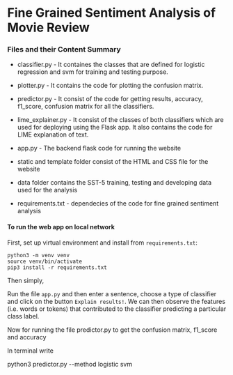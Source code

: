 # Fine Grained Sentiment Analysis of Movie Review


### Files and their Content Summary

- classifier.py - It containes the classes that are defined for logistic regression and svm for training and testing purpose.

- plotter.py - It contains the code for plotting the confusion matrix.

- predictor.py - It consist of the code for getting results, accuracy, f1_score, confusion matrix for all the classifiers.

- lime_explainer.py - It consist of the classes of both classifiers which are used for deploying using the Flask app. It also contains the code for LIME explanation of text.

- app.py - The backend flask code for running the website

- static and template folder consist of the HTML and CSS file for the website 

- data folder contains the SST-5 training, testing and developing data used for the analysis

- requirements.txt - dependecies of the code for fine grained sentiment analysis

#### To run the web app on local network

First, set up virtual environment and install from ```requirements.txt```:

    python3 -m venv venv
    source venv/bin/activate
    pip3 install -r requirements.txt

Then simply,

Run the file `app.py` and then enter a sentence, choose a type of classifier and click on the button `Explain results!`. We can then observe the features (i.e. words or tokens) that contributed to the classifier predicting a particular class label. 

Now for running the file predictor.py to get the confusion matrix, f1_score and accuracy

In terminal write

python3 predictor.py --method logistic svm



